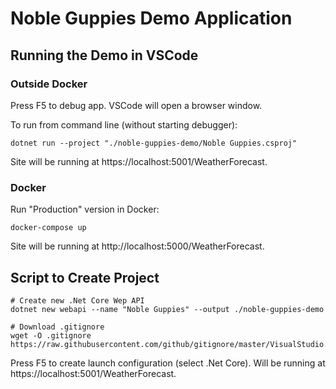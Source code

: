 # Noble Guppies Demo Application

## Running the Demo in VSCode

### Outside Docker

Press F5 to debug app.  VSCode will open a browser window.

To run from command line (without starting debugger):

```
dotnet run --project "./noble-guppies-demo/Noble Guppies.csproj"
```

Site will be running at https://localhost:5001/WeatherForecast.

### Docker

Run "Production" version in Docker:

```
docker-compose up
```

Site will be running at http://localhost:5000/WeatherForecast.

## Script to Create Project

```
# Create new .Net Core Wep API
dotnet new webapi --name "Noble Guppies" --output ./noble-guppies-demo

# Download .gitignore
wget -O .gitignore https://raw.githubusercontent.com/github/gitignore/master/VisualStudio.gitignore
```

Press F5 to create launch configuration (select .Net Core).  Will be running at https://localhost:5001/WeatherForecast.

